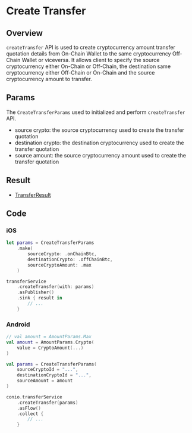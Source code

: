 # Create Transfer 

## Overview

`createTransfer` API is used to create cryptocurrency amount transfer quotation details from On-Chain Wallet to the same cryptocurrency Off-Chain Wallet or viceversa. It allows client to specify the source cryptocurrency either On-Chain or Off-Chain, the destination same cryptocurrency either Off-Chain or On-Chain and the source cryptocurrency amount to transfer.

## Params

The `CreateTransferParams` used to initialized and perform `createTransfer` API.

- source crypto: the source cryptocurrency used to create the transfer quotation
- destination crypto: the destination cryptocurrency used to create the transfer quotation
- source amount: the source cryptocurrency amount used to create the transfer quotation

## Result

- [TransferResult](TransferResult.md)

## Code

### iOS
```swift
let params = CreateTransferParams
    .make(
        sourceCrypto: .onChainBtc,
        destinationCrypto: .offChainBtc,
        sourceCryptoAmount: .max
    )

transferService
    .createTransfer(with: params)
    .asPublisher()
    .sink { result in
        // ...
    }
```

### Android
```kotlin
// val amount = AmountParams.Max
val amount = AmountParams.Crypto(
    value = CryptoAmount(...)
)

val params = CreateTransferParams(
    sourceCryptoId = "...",
    destinationCryptoId = "...",
    sourceAmount = amount
)

conio.transferService
    .createTransfer(params)
    .asFlow()
    .collect {
        // ...
    }
```